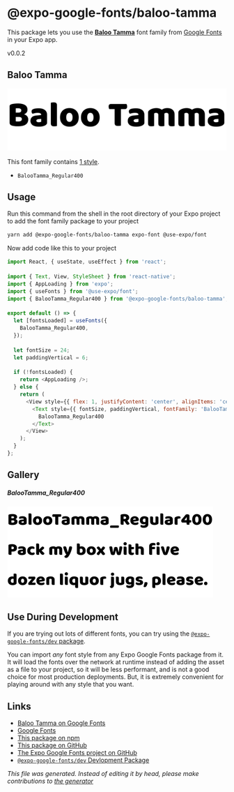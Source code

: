 # @expo-google-fonts/baloo-tamma

This package lets you use the [**Baloo Tamma**](https://fonts.google.com/specimen/Baloo+Tamma) font family from [Google Fonts](https://fonts.google.com/) in your Expo app.

v0.0.2

## Baloo Tamma

![Baloo Tamma](./font-family.png)

This font family contains [1 style](#gallery).

- `BalooTamma_Regular400`

## Usage

Run this command from the shell in the root directory of your Expo project to add the font family package to your project
```sh
yarn add @expo-google-fonts/baloo-tamma expo-font @use-expo/font
```

Now add code like this to your project
```js
import React, { useState, useEffect } from 'react';

import { Text, View, StyleSheet } from 'react-native';
import { AppLoading } from 'expo';
import { useFonts } from '@use-expo/font';
import { BalooTamma_Regular400 } from '@expo-google-fonts/baloo-tamma';

export default () => {
  let [fontsLoaded] = useFonts({
    BalooTamma_Regular400,
  });

  let fontSize = 24;
  let paddingVertical = 6;

  if (!fontsLoaded) {
    return <AppLoading />;
  } else {
    return (
      <View style={{ flex: 1, justifyContent: 'center', alignItems: 'center' }}>
        <Text style={{ fontSize, paddingVertical, fontFamily: 'BalooTamma_Regular400' }}>
          BalooTamma_Regular400
        </Text>
      </View>
    );
  }
};

```

## Gallery

##### BalooTamma_Regular400
![BalooTamma_Regular400](./e8005871563cf3cfadf580fba66361b46649b342e9e1765d65405765af6e92c4.ttf.png)


## Use During Development

If you are trying out lots of different fonts, you can try using the [`@expo-google-fonts/dev` package](https://www.npmjs.com/package/@expo-google-fonts/dev).

You can import *any* font style from any Expo Google Fonts package from it. It will load the fonts
over the network at runtime instead of adding the asset as a file to your project, so it will be 
less performant, and is not a good choice for most production deployments. But, it is extremely convenient
for playing around with any style that you want.

## Links

- [Baloo Tamma on Google Fonts](https://fonts.google.com/specimen/Baloo+Tamma)
- [Google Fonts](https://fonts.google.com/)
- [This package on npm](https://www.npmjs.com/package/@expo-google-fonts/baloo-tamma)
- [This package on GitHub](https://github.com/expo/google-fonts/tree/master/font-packages/baloo-tamma)
- [The Expo Google Fonts project on GitHub](https://github.com/expo/google-fonts)
- [`@expo-google-fonts/dev` Devlopment Package](https://github.com/expo/google-fonts/tree/master/font-packages/dev)


*This file was generated. Instead of editing it by head, please make contributions to [the generator](https://github.com/expo/google-fonts/tree/master/packages/generator)*
